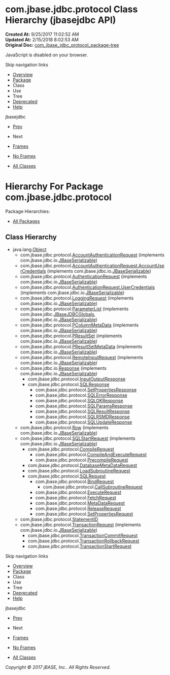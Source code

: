 # com.jbase.jdbc.protocol Class Hierarchy (jbasejdbc   API)

**Created At:** 9/25/2017 11:02:52 AM  
**Updated At:** 2/15/2018 8:02:53 AM  
**Original Doc:** [com_jbase_jdbc_protocol_package-tree](https://docs.jbase.com/39240-protocol/com_jbase_jdbc_protocol_package-tree)  

<!--<br>    try {<br>        if (location.href.indexOf('is-external=true') == -1) {<br>            parent.document.title="com.jbase.jdbc.protocol Class Hierarchy (jbasejdbc   API)";<br>        }<br>    }<br>    catch(err) {<br>    }<br>//-->
JavaScript is disabled on your browser.

Skip navigation links

- [Overview](../../../../overview-summary.html)
- [Package](/39240-protocol/com_jbase_jdbc_protocol_package-summary)
- Class
- Use
- Tree
- [Deprecated](../../../../deprecated-list.html)
- [Help](../../../../help-doc.html)


jbasejdbc <br>

- [Prev](/39238-inflow/com_jbase_jdbc_io_inflow_package-tree)
- Next


- [Frames](../../../../index.html?com/jbase/jdbc/protocol//39240-protocol/com_jbase_jdbc_protocol_package-tree)
- [No Frames](/39240-protocol/com_jbase_jdbc_protocol_package-tree)


- [All Classes](../../../../allclasses-noframe.html)


<!--<br>  allClassesLink = document.getElementById("allclasses\_navbar\_top");<br>  if(window==top) {<br>    allClassesLink.style.display = "block";<br>  }<br>  else {<br>    allClassesLink.style.display = "none";<br>  }<br>  //-->

# Hierarchy For Package com.jbase.jdbc.protocol
Package Hierarchies:
- [All Packages](../../../../overview-tree.html)

## Class Hierarchy

- java.lang.[Object](http://java.sun.com/j2se/1.5.0/docs/api/java/lang/Object.html?is-external=true "class or interface in java.lang")
    - com.jbase.jdbc.protocol.[AccountAuthenticationRequest](/39240-protocol/com_jbase_jdbc_protocol_accountauthenticationrequest "class in com.jbase.jdbc.protocol") (implements com.jbase.jdbc.io.[JBaseSerializable](/39232-io/com_jbase_jdbc_io_jbaseserializable "interface in com.jbase.jdbc.io"))
    - com.jbase.jdbc.protocol.[AccountAuthenticationRequest.AccountUserCredentials](/39240-protocol/com_jbase_jdbc_protocol_AccountAuthenticationRequest.AccountUserCredentials "class in com.jbase.jdbc.protocol") (implements com.jbase.jdbc.io.[JBaseSerializable](/39232-io/com_jbase_jdbc_io_jbaseserializable "interface in com.jbase.jdbc.io"))
    - com.jbase.jdbc.protocol.[AuthenticationRequest](/39240-protocol/com_jbase_jdbc_protocol_authenticationrequest "class in com.jbase.jdbc.protocol") (implements com.jbase.jdbc.io.[JBaseSerializable](/39232-io/com_jbase_jdbc_io_jbaseserializable "interface in com.jbase.jdbc.io"))
    - com.jbase.jdbc.protocol.[AuthenticationRequest.UserCredentials](/39240-protocol/com_jbase_jdbc_protocol_AuthenticationRequest.UserCredentials "class in com.jbase.jdbc.protocol") (implements com.jbase.jdbc.io.[JBaseSerializable](/39232-io/com_jbase_jdbc_io_jbaseserializable "interface in com.jbase.jdbc.io"))
    - com.jbase.jdbc.protocol.[LoggingRequest](/39240-protocol/com_jbase_jdbc_protocol_loggingrequest "class in com.jbase.jdbc.protocol") (implements com.jbase.jdbc.io.[JBaseSerializable](/39232-io/com_jbase_jdbc_io_jbaseserializable "interface in com.jbase.jdbc.io"))
    - com.jbase.jdbc.protocol.[ParameterList](/39240-protocol/com_jbase_jdbc_protocol_ParameterList "class in com.jbase.jdbc.protocol") (implements com.jbase.jdbc.[JBaseJDBCGlobals](/39228-jdbc/com_jbase_jdbc_JBaseJDBCGlobals "interface in com.jbase.jdbc"), com.jbase.jdbc.io.[JBaseSerializable](/39232-io/com_jbase_jdbc_io_jbaseserializable "interface in com.jbase.jdbc.io"))
    - com.jbase.jdbc.protocol.[PColumnMetaData](/39240-protocol/com_jbase_jdbc_protocol_PColumnMetaData "class in com.jbase.jdbc.protocol") (implements com.jbase.jdbc.io.[JBaseSerializable](/39232-io/com_jbase_jdbc_io_jbaseserializable "interface in com.jbase.jdbc.io"))
    - com.jbase.jdbc.protocol.[PResultSet](/39240-protocol/com_jbase_jdbc_protocol_PResultSet "class in com.jbase.jdbc.protocol") (implements com.jbase.jdbc.io.[JBaseSerializable](/39232-io/com_jbase_jdbc_io_jbaseserializable "interface in com.jbase.jdbc.io"))
    - com.jbase.jdbc.protocol.[PResultSetMetaData](/39240-protocol/com_jbase_jdbc_protocol_PResultSetMetaData "class in com.jbase.jdbc.protocol") (implements com.jbase.jdbc.io.[JBaseSerializable](/39232-io/com_jbase_jdbc_io_jbaseserializable "interface in com.jbase.jdbc.io"))
    - com.jbase.jdbc.protocol.[RemoteInputRequest](/39240-protocol/com_jbase_jdbc_protocol_RemoteInputRequest "class in com.jbase.jdbc.protocol") (implements com.jbase.jdbc.io.[JBaseSerializable](/39232-io/com_jbase_jdbc_io_jbaseserializable "interface in com.jbase.jdbc.io"))
    - com.jbase.jdbc.io.[Response](/39232-io/com_jbase_jdbc_io_response "class in com.jbase.jdbc.io") (implements com.jbase.jdbc.io.[JBaseSerializable](/39232-io/com_jbase_jdbc_io_jbaseserializable "interface in com.jbase.jdbc.io"))
        - com.jbase.jdbc.protocol.[InputOutputResponse](/39240-protocol/com_jbase_jdbc_protocol_InputOutputResponse "class in com.jbase.jdbc.protocol")
        - com.jbase.jdbc.protocol.[SQLResponse](/39240-protocol/com_jbase_jdbc_protocol_SQLResponse "class in com.jbase.jdbc.protocol")
            - com.jbase.jdbc.protocol.[SetPropertiesResponse](/39240-protocol/com_jbase_jdbc_protocol_SetPropertiesResponse "class in com.jbase.jdbc.protocol")
            - com.jbase.jdbc.protocol.[SQLErrorResponse](/39240-protocol/com_jbase_jdbc_protocol_SQLErrorResponse "class in com.jbase.jdbc.protocol")
            - com.jbase.jdbc.protocol.[SQLOKResponse](/39240-protocol/com_jbase_jdbc_protocol_SQLOKResponse "class in com.jbase.jdbc.protocol")
            - com.jbase.jdbc.protocol.[SQLParamsResponse](/39240-protocol/com_jbase_jdbc_protocol_SQLParamsResponse "class in com.jbase.jdbc.protocol")
            - com.jbase.jdbc.protocol.[SQLResultResponse](/39240-protocol/com_jbase_jdbc_protocol_SQLResultResponse "class in com.jbase.jdbc.protocol")
            - com.jbase.jdbc.protocol.[SQLRSMDResponse](/39240-protocol/com_jbase_jdbc_protocol_SQLRSMDResponse "class in com.jbase.jdbc.protocol")
            - com.jbase.jdbc.protocol.[SQLUpdateResponse](/39240-protocol/com_jbase_jdbc_protocol_SQLUpdateResponse "class in com.jbase.jdbc.protocol")
    - com.jbase.jdbc.protocol.[Row](/39240-protocol/com_jbase_jdbc_protocol_Row "class in com.jbase.jdbc.protocol") (implements com.jbase.jdbc.io.[JBaseSerializable](/39232-io/com_jbase_jdbc_io_jbaseserializable "interface in com.jbase.jdbc.io"))
    - com.jbase.jdbc.protocol.[SQLStartRequest](/39240-protocol/com_jbase_jdbc_protocol_SQLStartRequest "class in com.jbase.jdbc.protocol") (implements com.jbase.jdbc.io.[JBaseSerializable](/39232-io/com_jbase_jdbc_io_jbaseserializable "interface in com.jbase.jdbc.io"))
        - com.jbase.jdbc.protocol.[CompileRequest](/39240-protocol/com_jbase_jdbc_protocol_CompileRequest "class in com.jbase.jdbc.protocol")
            - com.jbase.jdbc.protocol.[CompileAndExecuteRequest](/39240-protocol/com_jbase_jdbc_protocol_CompileAndExecuteRequest "class in com.jbase.jdbc.protocol")
            - com.jbase.jdbc.protocol.[PrecompileRequest](/39240-protocol/com_jbase_jdbc_protocol_PrecompileRequest "class in com.jbase.jdbc.protocol")
        - com.jbase.jdbc.protocol.[DatabaseMetaDataRequest](/39240-protocol/com_jbase_jdbc_protocol_DatabaseMetaDataRequest "class in com.jbase.jdbc.protocol")
        - com.jbase.jdbc.protocol.[LoadSubroutineRequest](/39240-protocol/com_jbase_jdbc_protocol_LoadSubroutineRequest "class in com.jbase.jdbc.protocol")
        - com.jbase.jdbc.protocol.[SQLRequest](/39240-protocol/com_jbase_jdbc_protocol_SQLRequest "class in com.jbase.jdbc.protocol")
            - com.jbase.jdbc.protocol.[BindRequest](/39240-protocol/com_jbase_jdbc_protocol_BindRequest "class in com.jbase.jdbc.protocol")
                - com.jbase.jdbc.protocol.[CallSubroutineRequest](/39240-protocol/com_jbase_jdbc_protocol_CallSubroutineRequest "class in com.jbase.jdbc.protocol")
            - com.jbase.jdbc.protocol.[ExecuteRequest](/39240-protocol/com_jbase_jdbc_protocol_ExecuteRequest "class in com.jbase.jdbc.protocol")
            - com.jbase.jdbc.protocol.[FetchRequest](/39240-protocol/com_jbase_jdbc_protocol_FetchRequest "class in com.jbase.jdbc.protocol")
            - com.jbase.jdbc.protocol.[MetaDataRequest](/39240-protocol/com_jbase_jdbc_protocol_metadatarequest "class in com.jbase.jdbc.protocol")
            - com.jbase.jdbc.protocol.[ReleaseRequest](/39240-protocol/com_jbase_jdbc_protocol_ReleaseRequest "class in com.jbase.jdbc.protocol")
            - com.jbase.jdbc.protocol.[SetPropertiesRequest](/39240-protocol/com_jbase_jdbc_protocol_SetPropertiesRequest "class in com.jbase.jdbc.protocol")
    - com.jbase.jdbc.protocol.[StatementID](/39240-protocol/com_jbase_jdbc_protocol_statementid "class in com.jbase.jdbc.protocol")
    - com.jbase.jdbc.protocol.[TransactionRequest](/39240-protocol/com_jbase_jdbc_protocol_transactionrequest "class in com.jbase.jdbc.protocol") (implements com.jbase.jdbc.io.[JBaseSerializable](/39232-io/com_jbase_jdbc_io_jbaseserializable "interface in com.jbase.jdbc.io"))
        - com.jbase.jdbc.protocol.[TransactionCommitRequest](/39240-protocol/com_jbase_jdbc_protocol_transactioncommitrequest "class in com.jbase.jdbc.protocol")
        - com.jbase.jdbc.protocol.[TransactionRollbackRequest](/39240-protocol/com_jbase_jdbc_protocol_transactionrollbackrequest "class in com.jbase.jdbc.protocol")
        - com.jbase.jdbc.protocol.[TransactionStartRequest](/39240-protocol/com_jbase_jdbc_protocol_transactionstartrequest "class in com.jbase.jdbc.protocol")

Skip navigation links

- [Overview](../../../../overview-summary.html)
- [Package](/39240-protocol/com_jbase_jdbc_protocol_package-summary)
- Class
- Use
- Tree
- [Deprecated](../../../../deprecated-list.html)
- [Help](../../../../help-doc.html)


jbasejdbc <br>

- [Prev](/39238-inflow/com_jbase_jdbc_io_inflow_package-tree)
- Next


- [Frames](../../../../index.html?com/jbase/jdbc/protocol//39240-protocol/com_jbase_jdbc_protocol_package-tree)
- [No Frames](/39240-protocol/com_jbase_jdbc_protocol_package-tree)


- [All Classes](../../../../allclasses-noframe.html)


<!--<br>  allClassesLink = document.getElementById("allclasses\_navbar\_bottom");<br>  if(window==top) {<br>    allClassesLink.style.display = "block";<br>  }<br>  else {<br>    allClassesLink.style.display = "none";<br>  }<br>  //-->

*Copyright © 2017 jBASE, Inc.. All Rights Reserved.*
